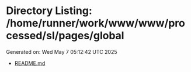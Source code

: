 # Directory Listing: /home/runner/work/www/www/processed/sl/pages/global
Generated on: Wed May  7 05:12:42 UTC 2025

- [README.md](README.md)
